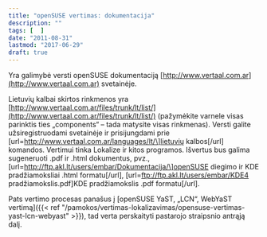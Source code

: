 ```yaml
---
title: "openSUSE vertimas: dokumentacija"
description: ""
tags: [  ]
date: "2011-08-31"
lastmod: "2017-06-29"
draft: true
---
```


Yra galimybė versti openSUSE dokumentaciją [http://www.vertaal.com.ar](http://www.vertaal.com.ar) svetainėje.

Lietuvių kalbai skirtos rinkmenos yra [http://www.vertaal.com.ar/files/trunk/lt/list/](http://www.vertaal.com.ar/files/trunk/lt/list/) (pažymėkite varnele visas parinktis ties „components“ – tada matysite visas rinkmenas). Versti galite užsiregistruodami svetainėje ir prisijungdami prie \[url=http://www.vertaal.com.ar/languages/lt/\]lietuvių kalbos\[/url\] komandos. Vertimui tinka Lokalize ir kitos programos. Išvertus bus galima sugeneruoti .pdf ir .html dokumentus, pvz., \[url=http://ftp.akl.lt/users/embar/Dokumentacija/\]openSUSE diegimo ir KDE pradžiamoksliai .html formatu\[/url\], \[url=ftp://ftp.akl.lt/users/embar/KDE4 pradžiamokslis.pdf\]KDE pradžiamokslis .pdf formatu\[/url\].

Pats vertimo procesas panašus į [openSUSE YaST, „LCN“, WebYaST vertimą]({{< ref "/pamokos/vertimas-lokalizavimas/opensuse-vertimas-yast-lcn-webyast" >}}), tad verta perskaityti pastarojo straipsnio antrąją dalį.

